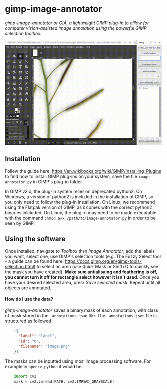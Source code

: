 # gimp-image-annotator
*gimp-image-annotator or GIÀ, a lightweight GIMP plug-in to alllow for computer vision-assisted image annotation using the powerful GIMP selection toolbox.*

<p align="center">
  <img src="https://github.com/kieranatkins/gimp-image-annotator/blob/main/anim.gif" />
</p>


<h2>Installation</h2>

Follow the guide here: https://en.wikibooks.org/wiki/GIMP/Installing_Plugins to find how to install GIMP plug-ins on your system, save the file `image-annotator.py` in GIMP's plug-in folder. 

In GIMP v2.x, the plug-in system relies on deprecated python2. On Windows, a version of python2 is included in the installation of GIMP, so you only need to follow the plug-in installation. On Linux, we recommend using the Flatpak version of GIMP, as it comes with the correct python2 binaries inlcluded. On Linux, the plug-in may need to be made executable with the command `chmod a+x /path/to/image-annotator.py` in order to be seen by GIMP.

<h2>Using the software</h2>

Once installed, navigate to *Toolbox* then *Image Annotator*, add the labels you want, select one, use GIMP's selection tools (e.g. The Fuzzy Select tool - a guide can be found here: https://docs.gimp.org/en/gimp-tools-selection.html) to select an area (use Quick Mask or Shift+Q to quickly see the mask you have created). **Make sure antialisaing and feathering is off, you cannot turn it off for rectangle select however it isn't used**. Once you have your desired selected area, press *Save selected mask*. Repeat until all objects are annotated.

<h4>How do I use the data?</h4>

*gimp-image-annotator* saves a binary mask of each annotation, with class of mask stored in the `_annotations.json` file. The `_annotations.json` file is structured as followed


````    JSON
    [{
      "label": "label",
      "id": "0",
      "filename": "image.png"
    }]
````

The masks can be inputted using most image processing software. For example in `opencv-python` it would be:


````    Python
    import cv2
    mask = cv2.imread(PATH, cv2.IMREAD_GRAYSCALE)
````

